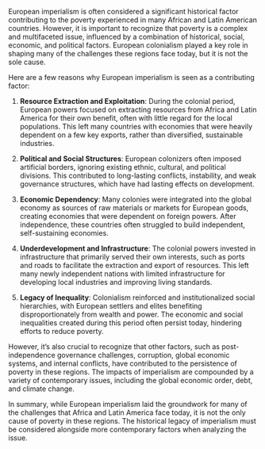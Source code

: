 European imperialism is often considered a significant historical factor contributing to the poverty experienced in many African and Latin American countries. However, it is important to recognize that poverty is a complex and multifaceted issue, influenced by a combination of historical, social, economic, and political factors. European colonialism played a key role in shaping many of the challenges these regions face today, but it is not the sole cause.

Here are a few reasons why European imperialism is seen as a contributing factor:

1. **Resource Extraction and Exploitation**: During the colonial period, European powers focused on extracting resources from Africa and Latin America for their own benefit, often with little regard for the local populations. This left many countries with economies that were heavily dependent on a few key exports, rather than diversified, sustainable industries.

2. **Political and Social Structures**: European colonizers often imposed artificial borders, ignoring existing ethnic, cultural, and political divisions. This contributed to long-lasting conflicts, instability, and weak governance structures, which have had lasting effects on development.

3. **Economic Dependency**: Many colonies were integrated into the global economy as sources of raw materials or markets for European goods, creating economies that were dependent on foreign powers. After independence, these countries often struggled to build independent, self-sustaining economies.

4. **Underdevelopment and Infrastructure**: The colonial powers invested in infrastructure that primarily served their own interests, such as ports and roads to facilitate the extraction and export of resources. This left many newly independent nations with limited infrastructure for developing local industries and improving living standards.

5. **Legacy of Inequality**: Colonialism reinforced and institutionalized social hierarchies, with European settlers and elites benefiting disproportionately from wealth and power. The economic and social inequalities created during this period often persist today, hindering efforts to reduce poverty.

However, it’s also crucial to recognize that other factors, such as post-independence governance challenges, corruption, global economic systems, and internal conflicts, have contributed to the persistence of poverty in these regions. The impacts of imperialism are compounded by a variety of contemporary issues, including the global economic order, debt, and climate change.

In summary, while European imperialism laid the groundwork for many of the challenges that Africa and Latin America face today, it is not the only cause of poverty in these regions. The historical legacy of imperialism must be considered alongside more contemporary factors when analyzing the issue.